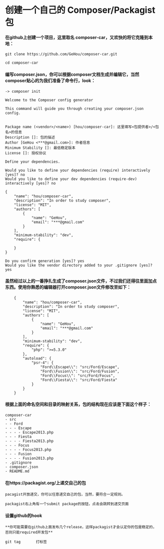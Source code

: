 # 创建一个自己的 Composer/Packagist 包

#### 在github上创建一个项目，这里取名 composer-car，又欢快的将它克隆到本地：

	git clone https://github.com/GeHou/composer-car.git
  
    cd composer-car

#### 编写composer.json，你可以根据composer文档生成并编辑它，当然composer贴心的为我们准备了命令行，look：

	-> composer init
  
	Welcome to the Composer config generator
  
	This command will guide you through creating your composer.json config.


	Package name (<vendor>/<name>) [hou/composer-car]: 这里填写<包提供者>/<包名>的信息
	Description []: 包的描述
	Author [GeHou <***@gmail.com>]: 作者信息
	Minimum Stability []: 最低稳定版本
	License []: 授权协议
  
	Define your dependencies.
  
	Would you like to define your dependencies (require) interactively [yes]? no
	Would you like to define your dev dependencies (require-dev) interactively [yes]? no
  
	{
	    "name": "hou/composer-car",
	    "description": "In order to study composer",
	    "license": "MIT",
	    "authors": [
	        {
	            "name": "GeHou",
	            "email": "***@gmail.com"
	        }
	    ],
	    "minimum-stability": "dev",
	    "require": {
	  
	    }
	}
	  
	Do you confirm generation [yes]? yes
	Would you like the vendor directory added to your .gitignore [yes]? yes

#### 虽然经过以上的一番挣扎生成了composer.json文件，不过我们还得往里面加点东西。使用你熟悉的编辑器打开composer.json文件修改至如下：

		{
		    "name": "hou/composer-car",
		    "description": "In order to study composer",
		    "license": "MIT",
		    "authors": [
		        {
		            "name": "GeHou",
		            "email": "***@gmail.com"
		        }
		    ],
		    "minimum-stability": "dev",
		    "require": {
		        "php": ">=5.3.0"
		    },
		    "autoload": {
		        "psr-4": {
		            "Ford\\Escape\\": "src/Ford/Escape",
		            "Ford\\Fusion\\": "src/Ford/Fusion",
		            "Ford\\Focus\\": "src/Ford/Focus",
		            "Ford\\Fiesta\\": "src/Ford/Fiesta"
		        }
		    }   
		}

#### 根据上面的命名空间和目录的映射关系，包的结构现在应该是下面这个样子：

	composer-car
	- src
	- - Ford
	- - - Escape
	- - - - Escape2013.php
	- - - Fiesta
	- - - - Fiesta2013.php
	- - - Focus
	- - - - Focus2013.php
	- - - Fusion
	- - - - Fusion2013.php
	- .gitignore
	- composer.json
	- README.md

#### 在https://packagist.org/上递交自己的包

	pacagist开放递交，你可以任意递交自己的包，当然，要符合一定规则。
	
	packagist右上角有一个submit package的按钮，点击会跳转到递交页面

#### 设置github的hook

	**你可能需要在github上面发布几个release，这样packagist才会认定你的包是稳定的，否则只能required开发包**

	git tag       打标签
